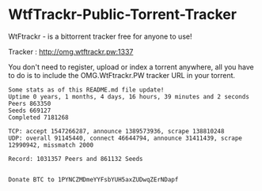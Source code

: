 # WtfTrackr-Public-Torrent-Tracker

WtFtrackr - is a bittorrent tracker free for anyone to use!

Tracker : http://omg.wtftrackr.pw:1337

You don't need to register, upload or index a torrent anywhere, all you have to do is to include the OMG.WtFtrackr.PW tracker URL in your torrent.
```
Some stats as of this README.md file update!
Uptime 0 years, 1 months, 4 days, 16 hours, 39 minutes and 2 seconds
Peers 863350
Seeds 669127
Completed 7181268

TCP: accept 1547266287, announce 1389573936, scrape 138810248
UDP: overall 91145440, connect 46644794, announce 31411439, scrape 12990942, missmatch 2000

Record: 1031357 Peers and 861132 Seeds


Donate BTC to 1PYNCZMDmeYYFsbYUH5axZUDwqZErNDapf
```
